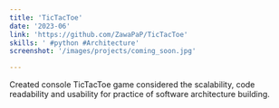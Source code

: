 ```yaml
---
title: 'TicTacToe'
date: '2023-06'
link: 'https://github.com/ZawaPaP/TicTacToe'
skills: ' #python #Architecture'
screenshot: '/images/projects/coming_soon.jpg'

---
```

Created console TicTacToe game considered the scalability, code readability and usability for practice of software architecture building.